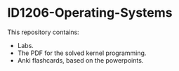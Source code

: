 # ID1206-Operating-Systems
This repository contains:
- Labs.
- The PDF for the solved kernel programming.
- Anki flashcards, based on the powerpoints.
